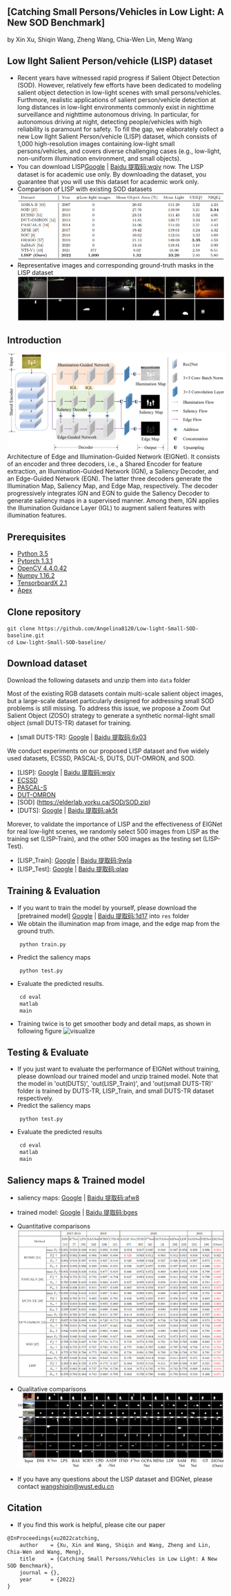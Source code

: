 ## [Catching Small Persons/Vehicles in Low Light: A New SOD Benchmark]
by Xin Xu, Shiqin Wang, Zheng Wang, Chia-Wen Lin, Meng Wang

## Low lIght Salient Person/vehicle (LISP) dataset
- Recent years have witnessed rapid progress if Salient Object Detection (SOD). However, relatively few efforts have been dedicated to modeling salient object detection in low-light scenes with small persons/vehicles. Furthmore, realistic applications of salient person/vehicle detection at long distances in low-light environments commonly exist in nighttime surveillance and nighttime autonomous driving. In particular, for autonomous driving at night, detecting people/vehicles with high reliability is paramount for safety. To fill the gap, we elaborately collect a new Low lIght Salient Person/vehicle (LISP) dataset, which consists of 1,000 high-resolution images containing low-light small persons/vehicles, and covers diverse challenging cases (e.g., low-light, non-uniform illumination environment, and small objects).
- You can download  LISP[Google](https://drive.google.com/file/d/1tBSHzgA7rYupGAO7ZY2jhkErjCWJdEbo/view?usp=sharing) | [Baidu 提取码:wqjv](https://pan.baidu.com/s/1SC3CkgT0wIz-jGW_Ddur5A) now. The LISP dataset is for academic use only. By downloading the dataset, you guarantee that you will use this dataset for academic work only.
- Comparison of LISP with existing SOD datasets 
![comparison](./fig/comparison.png)
- Representative images and corresponding ground-truth masks in the LISP dataset 
![representative](./fig/representative.png)

## Introduction
![framework](./fig/framework.png) Architecture of Edge and Illumination-Guided Network (EIGNet). It consists of an encoder and three decoders, i.e., a Shared Encoder for feature extraction, an Illumination-Guided Network (IGN), a Saliency Decoder, and an Edge-Guided Network (EGN). The latter three decoders generate the Illumination Map, Saliency Map, and Edge Map, respectively. The decoder progressively integrates IGN and EGN to guide the Saliency Decoder to generate saliency maps in a supervised manner. Among them, IGN applies the Illumination Guidance Layer (IGL) to augment salient features with illumination features.

## Prerequisites
- [Python 3.5](https://www.python.org/)
- [Pytorch 1.3.1](http://pytorch.org/)
- [OpenCV 4.4.0.42](https://opencv.org/)
- [Numpy 1.16.2](https://numpy.org/)
- [TensorboardX 2.1](https://github.com/lanpa/tensorboardX)
- [Apex](https://github.com/NVIDIA/apex)


## Clone repository
```shell
git clone https://github.com/Angelina8120/Low-light-Small-SOD-baseline.git
cd Low-light-Small-SOD-baseline/
```

## Download dataset
Download the following datasets and unzip them into `data` folder

Most of the existing RGB datasets contain multi-scale salient object images, but a large-scale dataset particularly designed for addressing small SOD problems is still missing. To address this issue, we propose a Zoom Out Salient Object (ZOSO) strategy to generate a synthetic normal-light small object (small DUTS-TR) dataset for training.
- [small DUTS-TR]: [Google](https://drive.google.com/file/d/1J9ljG9nRq-7_QMelr4jESv6JG1LuCsKb/view?usp=sharing) | [Baidu 提取码:6x03](https://pan.baidu.com/s/1fijnp69Ehq4lZYETbNkinQ)

We conduct experiments on our proposed LISP dataset and five widely used datasets, ECSSD, PASCAL-S, DUTS, DUT-OMRON, and SOD.
- [LISP]: [Google]() | [Baidu 提取码:wqjv](https://pan.baidu.com/s/1SC3CkgT0wIz-jGW_Ddur5A)
- [ECSSD](http://www.cse.cuhk.edu.hk/leojia/projects/hsaliency/dataset.html)
- [PASCAL-S](http://cbi.gatech.edu/salobj/)
- [DUT-OMRON](http://saliencydetection.net/dut-omron/)
- [SOD] (https://elderlab.yorku.ca/SOD/SOD.zip)
- [DUTS]: [Google](https://drive.google.com/file/d/1ivK2BCJN8B9UkX_Psf4WF5UcCyxFsTi3/view?usp=sharing) | [Baidu 提取码:ak5t](https://pan.baidu.com/s/1l5UIQYVNRDAX9qg-T09R-g)

Morever, to validate the importance of LISP and the effectiveness of EIGNet for real low-light scenes, we randomly select 500 images from LISP as the training set (LISP-Train), and the other 500 images as the testing set (LISP-Test).
- [LISP_Train]: [Google](https://drive.google.com/file/d/1alvUDlFb1EZmjKn-2nsh7k2kaAGaVsx6/view?usp=sharing) | [Baidu 提取码:9wla](https://pan.baidu.com/s/1JZkTtFmwxoz9w84FiPvESw)
- [LISP_Test]: [Google](https://drive.google.com/file/d/1nuClRGlo8iWwWoYvTWuYfCAilb9BM0II/view?usp=sharing) | [Baidu 提取码:qlap](https://pan.baidu.com/s/1J3bZY7Nn5rwejR3c4hSgBg)

## Training & Evaluation
- If you want to train the model by yourself, please download the [pretrained model] [Google](https://drive.google.com/drive/folders/14QQFMmppB8T62gsS04vUwq5FLQWTUusq?usp=sharing) | [Baidu 提取码:1d17](https://pan.baidu.com/s/1XYtdFvMl8-YZXgdrqQGBMA) into `res` folder
- We obtain the illumination map from image, and the edge map from the ground truth.
```shell
    python train.py
```
- Predict the saliency maps
```shell
    python test.py
```
- Evaluate the predicted results. 
```shell
    cd eval
    matlab
    main
```
- Training twice is to get smoother body and detail maps, as shown in following figure
![visualize](./fig/visualize.png) 

## Testing & Evaluate
- If you just want to evaluate the performance of EIGNet without training, please download our trained model and unzip trained model. Note that the model in 'out(DUTS)', 'out(LISP_Train)', and 'out(small DUTS-TR)' folder is trained by DUTS-TR, LISP_Train, and small DUTS-TR dataset respectively.
- Predict the saliency maps
```shell
    python test.py
```
- Evaluate the predicted results
```shell
    cd eval
    matlab
    main
```

## Saliency maps & Trained model
- saliency maps: [Google](https://drive.google.com/file/d/18NPhoQhNw38kxDdjB3A6yQ5SHqbng_EN/view?usp=sharing) | [Baidu 提取码:afw8](https://pan.baidu.com/s/1-c_RhSuPS4g0aVmX3AAdAg)
- trained model: [Google](https://drive.google.com/file/d/1SSGN-tTU-zzgwpIwh1NJfpqTBdnQqhZl/view?usp=sharing) | [Baidu 提取码:bges](https://pan.baidu.com/s/1pMzeEHx_cKE8udrCvGyahg)
- Quantitative comparisons 
![performace](./fig/table.png)

- Qualitative comparisons 
![sample](./fig/visual.png)

- If you have any questions about the LISP dataset and EIGNet, please contact wangshiqin@wust.edu.cn

## Citation
- If you find this work is helpful, please cite our paper
```
@InProceedings{xu2022catching,
    author    = {Xu, Xin and Wang, Shiqin and Wang, Zheng and Lin, Chia-Wen and Wang, Meng},
    title     = {Catching Small Persons/Vehicles in Low Light: A New SOD Benchmark},
    journal = {},
    year      = {2022}
}
```
